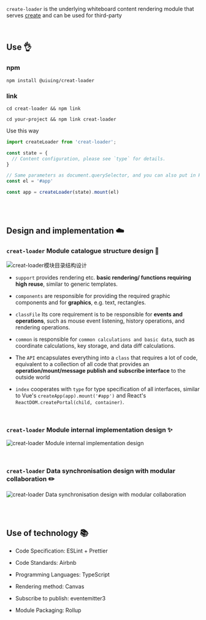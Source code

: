 `create-loader` is the underlying whiteboard content rendering module that serves [create](https://github.com/uiuing/creat) and can be used for third-party

<br />

## Use 👌

### npm

```shell
npm install @uiuing/creat-loader
```

### link

```shell
cd creat-loader && npm link
```

```shell
cd your-project && npm link creat-loader
```



Use this way

```typescript
import createLoader from 'creat-loader';

const state = {
  // Content configuration, please see `type` for details.
}

// Same parameters as document.querySelector, and you can also put in HTMLElement objects directly.
const el = '#app'

const app = createLoader(state).mount(el)
```

<br />
<br />


## Design and implementation ☁️

### `creat-loader` Module catalogue structure design 🤔


![creat-loader模块目录结构设计](https://user-images.githubusercontent.com/73827386/198849631-9878c832-5040-4f30-86cd-04dcb7d62a8a.jpg)

- `support` provides rendering etc. **basic rendering/ functions requiring high reuse**, similar to generic templates.

- `components` are responsible for providing the required graphic components and for **graphics**, e.g. text, rectangles.

- `classFile` Its core requirement is to be responsible for **events and operations**, such as mouse event listening, history operations, and rendering operations.

- `common` is responsible for `common calculations and basic data`, such as coordinate calculations, key storage, and data diff calculations.

- The `API` encapsulates everything into a `class` that requires a lot of code, equivalent to a collection of all code that provides an **operation/mount/message publish and subscribe interface** to the outside world

- `index` cooperates with `type` for type specification of all interfaces, similar to Vue's `createApp(app).mount('#app')` and React's `ReactDOM.createPortal(child, container)`.

<br />

### `creat-loader` Module internal implementation design ✨

![creat-loader Module internal implementation design](https://user-images.githubusercontent.com/73827386/198849921-cc0bf94f-b4ec-4890-b1a2-fa7e4770f166.jpg)


<br />

### `creat-loader` Data synchronisation design with modular collaboration ✏️

![creat-loader Data synchronisation design with modular collaboration](https://user-images.githubusercontent.com/73827386/199678312-7ca37278-9be4-46bf-ae23-ab09610f3ac1.jpg)


<br />
<br />


## Use of technology 📚

- Code Specification: ESLint + Prettier
- Code Standards: Airbnb


- Programming Languages: TypeScript
- Rendering method: Canvas
- Subscribe to publish: eventemitter3

- Module Packaging: Rollup
